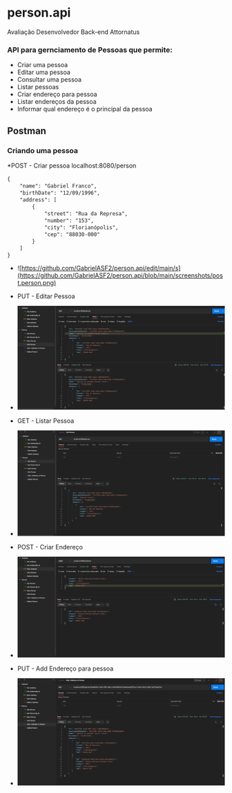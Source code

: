 # person.api
Avaliação Desenvolvedor Back-end Attornatus

### API para gernciamento de Pessoas que permite: 

* Criar uma pessoa
* Editar uma pessoa
* Consultar uma pessoa
* Listar pessoas
* Criar endereço para pessoa
* Listar endereços da pessoa
* Informar qual endereço é o principal da pessoa

## Postman
### Criando uma pessoa

*POST - Criar pessoa
localhost:8080/person

```
{
    "name": "Gabriel Franco",
    "birthDate": "12/09/1996",
    "address": [
        {
            "street": "Rua da Represa",
            "number": "153",
            "city": "Florianópolis",
            "cep": "88030-000"
        }
    ]
}
```
* ![https://github.com/GabrielASF2/person.api/edit/main/s](https://github.com/GabrielASF2/person.api/blob/main/screenshots/post.person.png)

* PUT - Editar Pessoa
* ![](https://github.com/GabrielASF2/person.api/blob/main/screenshots/put.person.png)

* GET - Listar Pessoa
* ![](https://github.com/GabrielASF2/person.api/blob/main/screenshots/get.person.png)

* POST - Criar Endereço
* ![](https://github.com/GabrielASF2/person.api/blob/main/screenshots/post.address.png)

* PUT - Add Endereço para pessoa
* ![](https://github.com/GabrielASF2/person.api/blob/main/screenshots/put.personaddaddress.png)
